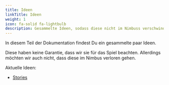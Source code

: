 ```yaml
---
title: Ideen
linkTitle: Ideen
weight: 1
icon: fa-solid fa-lightbulb
description: Gesammelte Ideen, sodass diese nicht im Nimbuss verschwinden.
---
```


In diesem Teil der Dokumentation findest Du ein gesammelte paar Ideen.

Diese haben keine Garantie, dass wir sie für das Spiel beachten. 
Allerdings möchten wir auch nicht, dass diese im Nimbus verloren gehen.

Aktuelle Ideen:

* [Stories](story)
